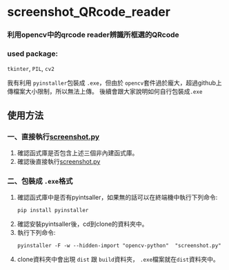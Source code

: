 # screenshot_QRcode_reader

### 利用opencv中的qrcode reader辨識所框選的QRcode

### used package:

  `tkinter`, `PIL`, `cv2`
  
我有利用 `pyinstaller`包裝成 `.exe`，但由於 `opencv`套件過於龐大，超過github上傳檔案大小限制，所以無法上傳。
後續會跟大家說明如何自行包裝成`.exe`
## 使用方法
### 一、直接執行[screenshot.py](./screenshot.py)
1. 確認函式庫是否包含上述三個非內建函式庫。
2. 確認後直接執行[screenshot.py](./screenshot.py)

### 二、包裝成 `.exe`格式

1. 確認函式庫中是否有pyintsaller，如果無的話可以在終端機中執行下列命令: 
   ```
   pip install pyinstaller
   ```
2. 確認安裝pyintsaller後，cd到clone的資料夾中。
3. 執行下列命令:
   ```
   pyinstaller -F -w --hidden-import "opencv-python"  "screenshot.py"
   ```
4. clone資料夾中會出現 `dist` 跟 `build`資料夾， `.exe`檔案就在`dist`資料夾中。
   
